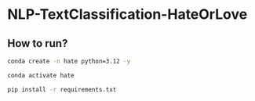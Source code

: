 # NLP-TextClassification-HateOrLove


## How to run?

```bash
conda create -n hate python=3.12 -y
```

```bash
conda activate hate
```

```bash
pip install -r requirements.txt
```